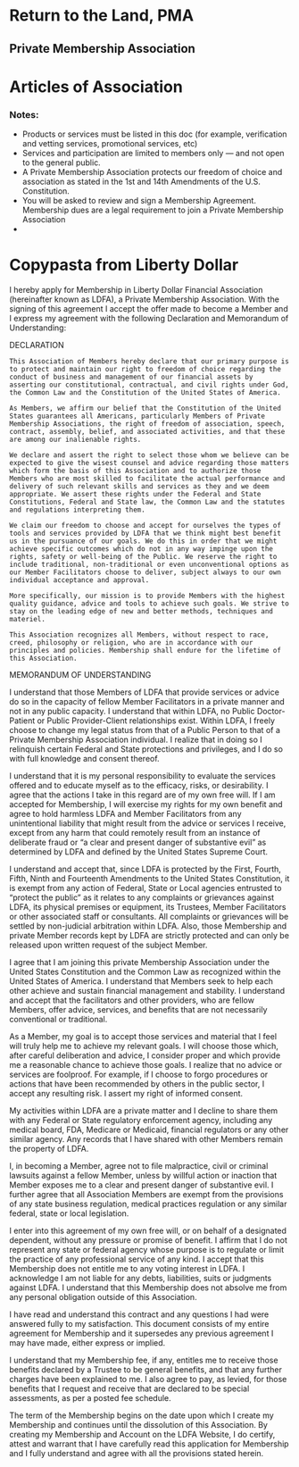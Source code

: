 # Return to the Land, PMA 
## Private Membership Association 

# Articles of Association 



### Notes: 
* Products or services must be listed in this doc (for example, verification and vetting services, promotional services, etc)
* Services and participation are limited to members only — and not open to the general public.
* A Private Membership Association protects our freedom of choice and association as stated in the 1st and 14th Amendments of the U.S. Constitution.
* You will be asked to review and sign a Membership Agreement. Membership dues are a legal requirement to join a Private Membership Association
*  


# Copypasta from Liberty Dollar 

I hereby apply for Membership in Liberty Dollar Financial Association (hereinafter known as LDFA), a Private Membership Association. With the signing of this agreement I accept the offer made to become a Member and I express my agreement with the following Declaration and Memorandum of Understanding:

DECLARATION

    This Association of Members hereby declare that our primary purpose is to protect and maintain our right to freedom of choice regarding the conduct of business and management of our financial assets by asserting our constitutional, contractual, and civil rights under God, the Common Law and the Constitution of the United States of America.

    As Members, we affirm our belief that the Constitution of the United States guarantees all Americans, particularly Members of Private Membership Associations, the right of freedom of association, speech, contract, assembly, belief, and associated activities, and that these are among our inalienable rights.

    We declare and assert the right to select those whom we believe can be expected to give the wisest counsel and advice regarding those matters which form the basis of this Association and to authorize those Members who are most skilled to facilitate the actual performance and delivery of such relevant skills and services as they and we deem appropriate. We assert these rights under the Federal and State Constitutions, Federal and State law, the Common Law and the statutes and regulations interpreting them.

    We claim our freedom to choose and accept for ourselves the types of tools and services provided by LDFA that we think might best benefit us in the pursuance of our goals. We do this in order that we might achieve specific outcomes which do not in any way impinge upon the rights, safety or well-being of the Public. We reserve the right to include traditional, non-traditional or even unconventional options as our Member Facilitators choose to deliver, subject always to our own individual acceptance and approval.

    More specifically, our mission is to provide Members with the highest quality guidance, advice and tools to achieve such goals. We strive to stay on the leading edge of new and better methods, techniques and materiel.

    This Association recognizes all Members, without respect to race, creed, philosophy or religion, who are in accordance with our principles and policies. Membership shall endure for the lifetime of this Association.

MEMORANDUM OF UNDERSTANDING

I understand that those Members of LDFA that provide services or advice do so in the capacity of fellow Member Facilitators in a private manner and not in any public capacity. I understand that within LDFA, no Public Doctor-Patient or Public Provider-Client relationships exist. Within LDFA, I freely choose to change my legal status from that of a Public Person to that of a Private Membership Association individual. I realize that in doing so I relinquish certain Federal and State protections and privileges, and I do so with full knowledge and consent thereof.

I understand that it is my personal responsibility to evaluate the services offered and to educate myself as to the efficacy, risks, or desirability. I agree that the actions I take in this regard are of my own free will. If I am accepted for Membership, I will exercise my rights for my own benefit and agree to hold harmless LDFA and Member Facilitators from any unintentional liability that might result from the advice or services I receive, except from any harm that could remotely result from an instance of deliberate fraud or “a clear and present danger of substantive evil” as determined by LDFA and defined by the United States Supreme Court.

I understand and accept that, since LDFA is protected by the First, Fourth, Fifth, Ninth and Fourteenth Amendments to the United States Constitution, it is exempt from any action of Federal, State or Local agencies entrusted to “protect the public” as it relates to any complaints or grievances against LDFA, its physical premises or equipment, its Trustees, Member Facilitators or other associated staff or consultants. All complaints or grievances will be settled by non-judicial arbitration within LDFA. Also, those Membership and private Member records kept by LDFA are strictly protected and can only be released upon written request of the subject Member.

I agree that I am joining this private Membership Association under the United States Constitution and the Common Law as recognized within the United States of America. I understand that Members seek to help each other achieve and sustain financial management and stability. I understand and accept that the facilitators and other providers, who are fellow Members, offer advice, services, and benefits that are not necessarily conventional or traditional.

As a Member, my goal is to accept those services and material that I feel will truly help me to achieve my relevant goals. I will choose those which, after careful deliberation and advice, I consider proper and which provide me a reasonable chance to achieve those goals. I realize that no advice or services are foolproof. For example, if I choose to forgo procedures or actions that have been recommended by others in the public sector, I accept any resulting risk. I assert my right of informed consent.

My activities within LDFA are a private matter and I decline to share them with any Federal or State regulatory enforcement agency, including any medical board, FDA, Medicare or Medicaid, financial regulators or any other similar agency. Any records that I have shared with other Members remain the property of LDFA.

I, in becoming a Member, agree not to file malpractice, civil or criminal lawsuits against a fellow Member, unless by willful action or inaction that Member exposes me to a clear and present danger of substantive evil. I further agree that all Association Members are exempt from the provisions of any state business regulation, medical practices regulation or any similar federal, state or local legislation.

I enter into this agreement of my own free will, or on behalf of a designated dependent, without any pressure or promise of benefit. I affirm that I do not represent any state or federal agency whose purpose is to regulate or limit the practice of any professional service of any kind. I accept that this Membership does not entitle me to any voting interest in LDFA. I acknowledge I am not liable for any debts, liabilities, suits or judgments against LDFA. I understand that this Membership does not absolve me from any personal obligation outside of this Association.

I have read and understand this contract and any questions I had were answered fully to my satisfaction. This document consists of my entire agreement for Membership and it supersedes any previous agreement I may have made, either express or implied.

I understand that my Membership fee, if any, entitles me to receive those benefits declared by a Trustee to be general benefits, and that any further charges have been explained to me. I also agree to pay, as levied, for those benefits that I request and receive that are declared to be special assessments, as per a posted fee schedule.

The term of the Membership begins on the date upon which I create my Membership and continues until the dissolution of this Association. By creating my Membership and Account on the LDFA Website, I do certify, attest and warrant that I have carefully read this application for Membership and I fully understand and agree with all the provisions stated herein.
